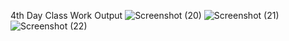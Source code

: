 4th Day Class Work Output 
![Screenshot (20)](https://github.com/user-attachments/assets/05a8fed3-185e-4740-819b-578bd54a00b0)
![Screenshot (21)](https://github.com/user-attachments/assets/c5253acd-3251-4019-b531-434d15278617)
![Screenshot (22)](https://github.com/user-attachments/assets/8f10c248-ede6-42d3-8990-e35dfddd3050)
